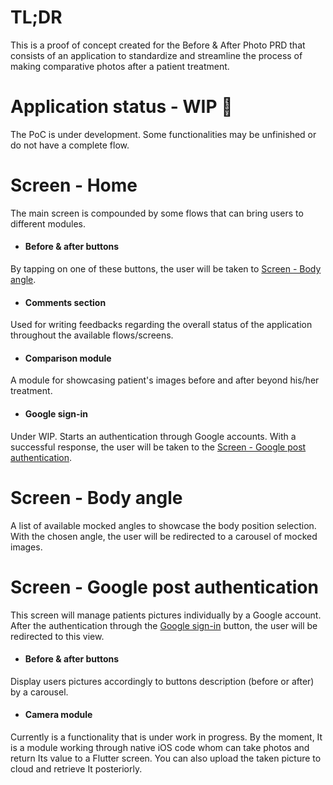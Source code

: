 ﻿<h1> TL;DR </h1>
This is a proof of concept created for the Before & After Photo PRD that consists of an application to standardize and streamline the process of making  comparative photos after a patient treatment.

<h1> Application status - WIP 🚧 </h1>
The PoC is under development. Some functionalities may be unfinished or do not have a complete flow.

<h1> Screen - Home </h1>
The main screen is compounded by some flows that can bring users to different modules.

- <h4> Before & after buttons </h4>
By tapping on one of these buttons, the user will be taken to <a href="#screen_body_angle">Screen - Body angle</a>.

- <h4> Comments section </h4>
Used for writing feedbacks regarding the overall status of the application throughout the available flows/screens.

- <h4> Comparison module </h4>
A module for showcasing patient's images before and after beyond his/her treatment.

- <h4 id="google_sign_in"> Google sign-in </h4>
Under WIP. Starts an authentication through Google accounts. With a successful response, the user will be taken to the <a href="#screen_google_post_auth">Screen - Google post authentication</a>.

<h1 id="screen_body_angle">Screen - Body angle</h1>
A list of available mocked angles to showcase the body position selection. With the chosen angle, the user will be redirected to a carousel of mocked images.

<h1 id="screen_google_post_auth"> Screen - Google post authentication </h1>
This screen will manage patients pictures individually by a Google account. After the authentication through the <a href="#google_sign_in">Google sign-in</a> button, the user will be redirected to this view. 

- <h4> Before & after buttons </h4>
Display users pictures accordingly to buttons description (before or after) by a carousel.

- <h4> Camera module </h4>
Currently is a functionality that is under work in progress. By the moment, It is a module working through native iOS code whom can take photos and return Its value to a Flutter screen. You can also upload the taken picture to cloud and retrieve It posteriorly.
